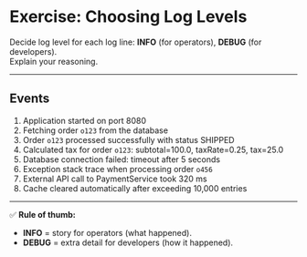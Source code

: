 # Exercise: Choosing Log Levels 

Decide log level for each log line:  **INFO** (for operators), **DEBUG** (for developers).  
Explain your reasoning.

---

## Events

1. Application started on port 8080  
2. Fetching order `o123` from the database  
3. Order `o123` processed successfully with status SHIPPED  
4. Calculated tax for order `o123`: subtotal=100.0, taxRate=0.25, tax=25.0  
5. Database connection failed: timeout after 5 seconds  
6. Exception stack trace when processing order `o456`  
7. External API call to PaymentService took 320 ms  
8. Cache cleared automatically after exceeding 10,000 entries  

---



✅ **Rule of thumb:**  
- **INFO** = story for operators (what happened).  
- **DEBUG** = extra detail for developers (how it happened).  






